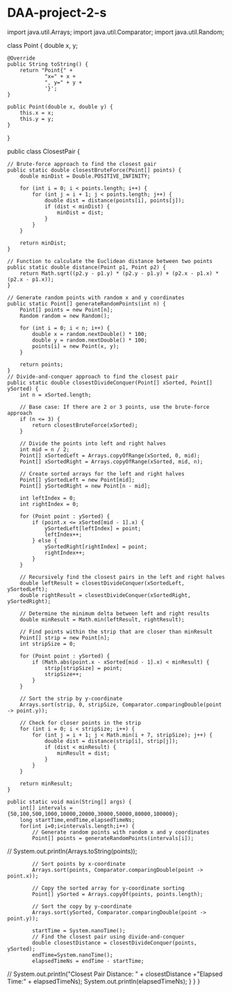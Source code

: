 # DAA-project-2-s
import java.util.Arrays;
import java.util.Comparator;
import java.util.Random;

class Point {
    double x, y;

    @Override
    public String toString() {
        return "Point{" +
                "x=" + x +
                ", y=" + y +
                '}';
    }

    public Point(double x, double y) {
        this.x = x;
        this.y = y;
    }
}

public class ClosestPair {

    // Brute-force approach to find the closest pair
    public static double closestBruteForce(Point[] points) {
        double minDist = Double.POSITIVE_INFINITY;

        for (int i = 0; i < points.length; i++) {
            for (int j = i + 1; j < points.length; j++) {
                double dist = distance(points[i], points[j]);
                if (dist < minDist) {
                    minDist = dist;
                }
            }
        }

        return minDist;
    }

    // Function to calculate the Euclidean distance between two points
    public static double distance(Point p1, Point p2) {
        return Math.sqrt((p2.y - p1.y) * (p2.y - p1.y) + (p2.x - p1.x) * (p2.x - p1.x));
    }

    // Generate random points with random x and y coordinates
    public static Point[] generateRandomPoints(int n) {
        Point[] points = new Point[n];
        Random random = new Random();

        for (int i = 0; i < n; i++) {
            double x = random.nextDouble() * 100;
            double y = random.nextDouble() * 100;
            points[i] = new Point(x, y);
        }

        return points;
    }
    // Divide-and-conquer approach to find the closest pair
    public static double closestDivideConquer(Point[] xSorted, Point[] ySorted) {
        int n = xSorted.length;

        // Base case: If there are 2 or 3 points, use the brute-force approach
        if (n <= 3) {
            return closestBruteForce(xSorted);
        }

        // Divide the points into left and right halves
        int mid = n / 2;
        Point[] xSortedLeft = Arrays.copyOfRange(xSorted, 0, mid);
        Point[] xSortedRight = Arrays.copyOfRange(xSorted, mid, n);

        // Create sorted arrays for the left and right halves
        Point[] ySortedLeft = new Point[mid];
        Point[] ySortedRight = new Point[n - mid];

        int leftIndex = 0;
        int rightIndex = 0;

        for (Point point : ySorted) {
            if (point.x <= xSorted[mid - 1].x) {
                ySortedLeft[leftIndex] = point;
                leftIndex++;
            } else {
                ySortedRight[rightIndex] = point;
                rightIndex++;
            }
        }

        // Recursively find the closest pairs in the left and right halves
        double leftResult = closestDivideConquer(xSortedLeft, ySortedLeft);
        double rightResult = closestDivideConquer(xSortedRight, ySortedRight);

        // Determine the minimum delta between left and right results
        double minResult = Math.min(leftResult, rightResult);

        // Find points within the strip that are closer than minResult
        Point[] strip = new Point[n];
        int stripSize = 0;

        for (Point point : ySorted) {
            if (Math.abs(point.x - xSorted[mid - 1].x) < minResult) {
                strip[stripSize] = point;
                stripSize++;
            }
        }

        // Sort the strip by y-coordinate
        Arrays.sort(strip, 0, stripSize, Comparator.comparingDouble(point -> point.y));

        // Check for closer points in the strip
        for (int i = 0; i < stripSize; i++) {
            for (int j = i + 1; j < Math.min(i + 7, stripSize); j++) {
                double dist = distance(strip[i], strip[j]);
                if (dist < minResult) {
                    minResult = dist;
                }
            }
        }

        return minResult;
    }

    public static void main(String[] args) {
        int[] intervals = {50,100,500,1000,10000,20000,30000,50000,80000,100000};
        long startTime,endTime,elapsedTimeNs;
        for(int i=0;i<intervals.length;i++) {
            // Generate random points with random x and y coordinates
            Point[] points = generateRandomPoints(intervals[i]);
//            System.out.println(Arrays.toString(points));

            // Sort points by x-coordinate
            Arrays.sort(points, Comparator.comparingDouble(point -> point.x));

            // Copy the sorted array for y-coordinate sorting
            Point[] ySorted = Arrays.copyOf(points, points.length);

            // Sort the copy by y-coordinate
            Arrays.sort(ySorted, Comparator.comparingDouble(point -> point.y));

            startTime = System.nanoTime();
            // Find the closest pair using divide-and-conquer
            double closestDistance = closestDivideConquer(points, ySorted);
            endTime=System.nanoTime();
            elapsedTimeNs = endTime - startTime;

//            System.out.println("Closest Pair Distance: " + closestDistance +"Elapsed Time:" + elapsedTimeNs);
            System.out.println(elapsedTimeNs);
        }
    }
}
